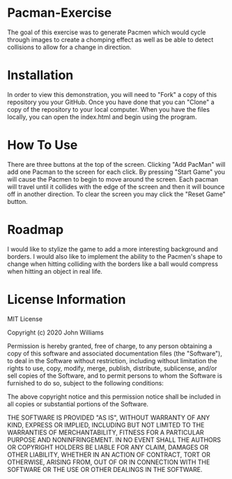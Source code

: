 # Pacman-Exercise
The goal of this exercise was to generate Pacmen which would cycle through images to create a chomping effect as well as be able to detect collisions to allow for a change in direction.

# Installation
In order to view this demonstration, you will need to "Fork" a copy of this repository you your GitHub.  Once you have done that you can "Clone" a copy of the repository to your local computer.  When you have the files locally, you can open the index.html and begin using the program.

# How To Use
There are three buttons at the top of the screen. Clicking "Add PacMan" will add one Pacman to the screen for each click.  By pressing "Start Game" you will cause the Pacmen to begin to move around the screen.  Each pacman will travel until it collides with the edge of the screen and then it will bounce off in another direction.  To clear the screen you may click the "Reset Game" button.

# Roadmap
I would like to stylize the game to add a more interesting background and borders.  I would also like to implement the ability to the Pacmen's shape to change when hitting colliding with the borders like a ball would compress when hitting an object in real life.

# License Information
MIT License

Copyright (c) 2020 John Williams

Permission is hereby granted, free of charge, to any person obtaining a copy
of this software and associated documentation files (the "Software"), to deal
in the Software without restriction, including without limitation the rights
to use, copy, modify, merge, publish, distribute, sublicense, and/or sell
copies of the Software, and to permit persons to whom the Software is
furnished to do so, subject to the following conditions:

The above copyright notice and this permission notice shall be included in all
copies or substantial portions of the Software.

THE SOFTWARE IS PROVIDED "AS IS", WITHOUT WARRANTY OF ANY KIND, EXPRESS OR
IMPLIED, INCLUDING BUT NOT LIMITED TO THE WARRANTIES OF MERCHANTABILITY,
FITNESS FOR A PARTICULAR PURPOSE AND NONINFRINGEMENT. IN NO EVENT SHALL THE
AUTHORS OR COPYRIGHT HOLDERS BE LIABLE FOR ANY CLAIM, DAMAGES OR OTHER
LIABILITY, WHETHER IN AN ACTION OF CONTRACT, TORT OR OTHERWISE, ARISING FROM,
OUT OF OR IN CONNECTION WITH THE SOFTWARE OR THE USE OR OTHER DEALINGS IN THE
SOFTWARE.
